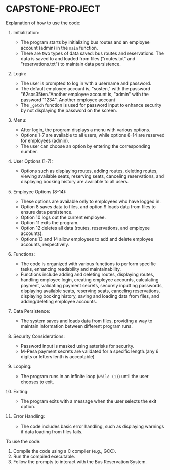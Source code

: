 # CAPSTONE-PROJECT
Explanation of how to use the code:

1. Initialization:
   - The program starts by initializing bus routes and an employee account (admin) in the `main` function.
   - There are two types of data saved: bus routes and reservations. The data is saved to and loaded from files ("routes.txt" and "reservations.txt") to maintain data persistence.

2. Login:
   - The user is prompted to log in with a username and password.
   - The default employee account is, "sosten,"  with the password "62sos35ten."Another employee account is,  "admin" with the password "1234". Another employee account
   - The `_getch` function is used for password input to enhance security by not displaying the password on the screen.

3. Menu:
   - After login, the program displays a menu with various options.
   - Options 1-7 are available to all users, while options 8-14 are reserved for employees (admin).
   - The user can choose an option by entering the corresponding number.

4. User Options (1-7):
   - Options such as displaying routes, adding routes, deleting routes, viewing available seats, reserving seats, canceling reservations, and displaying booking history are available to all users.

5. Employee Options (8-14):
   - These options are available only to employees who have logged in.
   - Option 8 saves data to files, and option 9 loads data from files to ensure data persistence.
   - Option 10 logs out the current employee.
   - Option 11 exits the program.
   - Option 12 deletes all data (routes, reservations, and employee accounts).
   - Options 13 and 14 allow employees to add and delete employee accounts, respectively.

6. Functions:
   - The code is organized with various functions to perform specific tasks, enhancing readability and maintainability.
   - Functions include adding and deleting routes, displaying routes, handling employee login, creating employee accounts, calculating payment, validating payment secrets, securely inputting passwords, displaying available seats, reserving seats, canceling reservations, displaying booking history, saving and loading data from files, and adding/deleting employee accounts.

7. Data Persistence:
   - The system saves and loads data from files, providing a way to maintain information between different program runs.

8. Security Considerations:
   - Password input is masked using asterisks for security.
   - M-Pesa payment secrets are validated for a specific length.(any 6 digits or letters lenth is acceptable)

9. Looping:
   - The program runs in an infinite loop (`while (1)`) until the user chooses to exit.

10. Exiting:
    - The program exits with a message when the user selects the exit option.

11. Error Handling:
    - The code includes basic error handling, such as displaying warnings if data loading from files fails.

To use the code:
1.	Compile the code using a C compiler (e.g., GCC).
2.	Run the compiled executable.
3.	Follow the prompts to interact with the Bus Reservation System.

